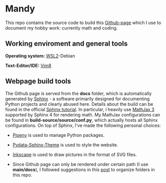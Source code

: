 # Mandy

This repo contains the source code to build this [Github-page](https://yhuang85.github.io/mandy/) which I use to document my hobby work: currently math and coding.

## Working enviroment and general tools
**Operating system:** [WSL2](https://docs.microsoft.com/en-us/windows/wsl/)-Debian

**Text-Editor/IDE:** [Vim8](https://www.vim.org/)

## Webpage build tools
The Github page is served from the **docs** folder, which is automatically generated by [Sphinx](https://www.sphinx-doc.org) - a software primarily designed for documenting Python projects and clearly abused here. Details about the build can be found in the official [Sphinx tutorial](https://www.sphinx-doc.org/en/master/tutorial/index.html). In particular, I heavily use [MathJax 3](https://www.mathjax.org/) supported by Sphinx 4 for rendering math. My MathJax configurations can be found in **build-source/source/conf.py**, which actually hosts all Sphinx configurations. On top of Sphinx, I've made the following personal choices:

- [Pipenv](https://pipenv.pypa.io/en/latest/) is used to manage Python packages.

- [Pydata-Sphinx-Theme](https://github.com/pydata/pydata-sphinx-theme) is used to style the website.

- [Inkscape](https://inkscape.org) is used to draw pictures in the format of SVG files.

- Since Github page can only be rendered under certain path (I use **main/docs**), I followed suggestions in this [post](https://www.docslikecode.com/articles/github-pages-python-sphinx/) to organize folders in this repo.
